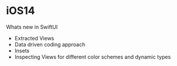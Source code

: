 # iOS14

Whats new in SwiftUI
- Extracted Views
- Data driven coding approach
- Insets 
- Inspecting Views for different color schemes and dynamic types
